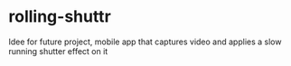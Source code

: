 # rolling-shuttr
Idee for future project, mobile app that captures video and applies a slow running shutter effect on it
